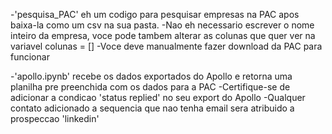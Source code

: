 -'pesquisa_PAC' eh um codigo para pesquisar empresas na PAC apos baixa-la como um csv na sua pasta.
-Nao eh necessario escrever o nome inteiro da empresa, voce pode tambem alterar as colunas que quer ver na variavel colunas = []
-Voce deve manualmente fazer download da PAC para funcionar

-'apollo.ipynb' recebe os dados exportados do Apollo e retorna uma planilha pre preenchida com os dados para a PAC
-Certifique-se de adicionar a condicao 'status replied' no seu export do Apollo
-Qualquer contato adicionado a sequencia que nao tenha email sera atribuido a prospeccao 'linkedin'
